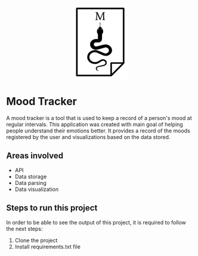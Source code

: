 <p align="center">
  <img src="static/images/my-logo.png">
</p>

#  Mood Tracker

A mood tracker is a tool that is used to keep a record of a person's mood at regular intervals.
This application was created with main goal of helping people understand their emotions better.
It provides a record of the moods registered by the user and visualizations based on the data stored.


## Areas involved

- API
- Data storage
- Data parsing
- Data visualization


## Steps to run this project

In order to be able to see the output of this project, it is required to follow the next steps:

1. Clone the project
2. Install requirements.txt file